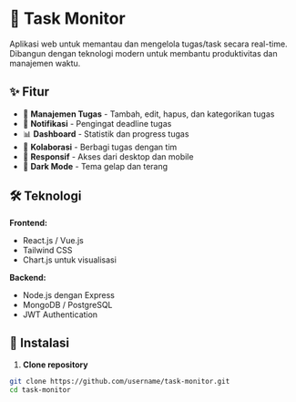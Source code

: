 # 🚀 Task Monitor

Aplikasi web untuk memantau dan mengelola tugas/task secara real-time. Dibangun dengan teknologi modern untuk membantu produktivitas dan manajemen waktu.

## ✨ Fitur

- 📝 **Manajemen Tugas** - Tambah, edit, hapus, dan kategorikan tugas
- 🔔 **Notifikasi** - Pengingat deadline tugas
- 📊 **Dashboard** - Statistik dan progress tugas
- 👥 **Kolaborasi** - Berbagi tugas dengan tim
- 📱 **Responsif** - Akses dari desktop dan mobile
- 🌙 **Dark Mode** - Tema gelap dan terang

## 🛠 Teknologi

**Frontend:**
- React.js / Vue.js
- Tailwind CSS
- Chart.js untuk visualisasi

**Backend:**
- Node.js dengan Express
- MongoDB / PostgreSQL
- JWT Authentication

## 🚀 Instalasi

1. **Clone repository**
```bash
git clone https://github.com/username/task-monitor.git
cd task-monitor

